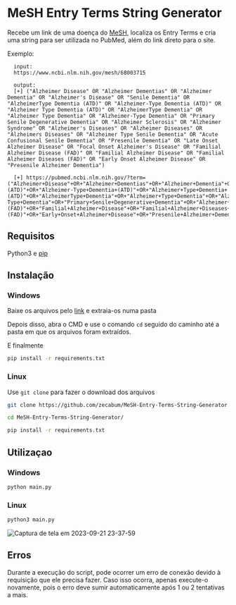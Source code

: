 # MeSH Entry Terms String Generator
Recebe um link de uma doença do [MeSH](https://www.ncbi.nlm.nih.gov/mesh/), localiza os Entry Terms e cria uma string para ser utilizada no PubMed, além do link direto para o site.

Exemplo:
      
      input: 
      https://www.ncbi.nlm.nih.gov/mesh/68003715
      
      output: 
      [+] ("Alzheimer Disease" OR "Alzheimer Dementias" OR "Alzheimer Dementia" OR "Alzheimer's Disease" OR "Senile Dementia" OR "AlzheimerType Dementia (ATD)" OR "Alzheimer-Type Dementia (ATD)" OR "Alzheimer Type Dementia (ATD)" OR "AlzheimerType Dementia" OR "Alzheimer Type Dementia" OR "Alzheimer-Type Dementia" OR "Primary Senile Degenerative Dementia" OR "Alzheimer Sclerosis" OR "Alzheimer Syndrome" OR "Alzheimer's Diseases" OR "Alzheimer Diseases" OR "Alzheimers Diseases" OR "Alzheimer Type Senile Dementia" OR "Acute Confusional Senile Dementia" OR "Presenile Dementia" OR "Late Onset Alzheimer Disease" OR "Focal Onset Alzheimer's Disease" OR "Familial Alzheimer Disease (FAD)" OR "Familial Alzheimer Disease" OR "Familial Alzheimer Diseases (FAD)" OR "Early Onset Alzheimer Disease" OR "Presenile Alzheimer Dementia")
      
      [+] https://pubmed.ncbi.nlm.nih.gov/?term=("Alzheimer+Disease"+OR+"Alzheimer+Dementias"+OR+"Alzheimer+Dementia"+OR+"Alzheimer's+Disease"+OR+"Senile+Dementia"+OR+"AlzheimerType+Dementia+(ATD)"+OR+"Alzheimer-Type+Dementia+(ATD)"+OR+"Alzheimer+Type+Dementia+(ATD)"+OR+"AlzheimerType+Dementia"+OR+"Alzheimer+Type+Dementia"+OR+"Alzheimer-Type+Dementia"+OR+"Primary+Senile+Degenerative+Dementia"+OR+"Alzheimer+Sclerosis"+OR+"Alzheimer+Syndrome"+OR+"Alzheimer's+Diseases"+OR+"Alzheimer+Diseases"+OR+"Alzheimers+Diseases"+OR+"Alzheimer+Type+Senile+Dementia"+OR+"Acute+Confusional+Senile+Dementia"+OR+"Presenile+Dementia"+OR+"Late+Onset+Alzheimer+Disease"+OR+"Focal+Onset+Alzheimer's+Disease"+OR+"Familial+Alzheimer+Disease+(FAD)"+OR+"Familial+Alzheimer+Disease"+OR+"Familial+Alzheimer+Diseases+(FAD)"+OR+"Early+Onset+Alzheimer+Disease"+OR+"Presenile+Alzheimer+Dementia
      


## Requisitos
Python3 e [pip](https://pip.pypa.io/en/stable/)

## Instalação

### Windows
Baixe os arquivos pelo [link](https://www.github.com/zecabum/MeSH-Entry-Terms-string-generator/archive/refs/heads/main.zip) e extraia-os numa pasta

Depois disso, abra o CMD e use o comando ```cd``` seguido do caminho até a pasta em que os arquivos foram extraídos.

E finalmente
```bash
pip install -r requirements.txt
```
### Linux
Use ```git clone``` para fazer o download dos arquivos
```bash
git clone https://github.com/zecabum/MeSH-Entry-Terms-String-Generator.git
```
```bash
cd MeSH-Entry-Terms-String-Generator/
```
```bash
pip install -r requirements.txt
```
## Utilizaçao
### Windows
```bash
python main.py
```
### Linux
```bash
python3 main.py
```
![Captura de tela em 2023-09-21 23-37-59](https://github.com/zecabum/MeSH-Entry-Terms-String-Generator/assets/105394456/d8453ab4-0fcb-4c9e-8b82-64a080e5889e)

## Erros
Durante a execução do script, pode ocorrer um erro de conexão devido à requisição que ele precisa fazer. Caso isso ocorra, apenas execute-o novamente, pois o erro deve sumir automaticamente após 1 ou 2 tentativas a mais.
